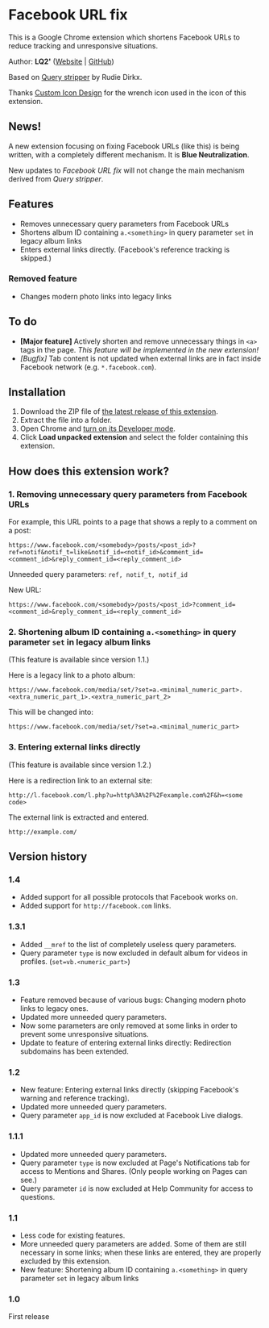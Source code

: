# Facebook URL fix
This is a Google Chrome extension which shortens Facebook URLs to reduce tracking and unresponsive situations.

Author: **LQ2'** ([Website](http://www.LQ2music.com/) | [GitHub](https://github.com/LQ2-apostrophe))

Based on [Query stripper](https://github.com/rudiedirkx/Query-stripper) by Rudie Dirkx.

Thanks [Custom Icon Design](http://www.customicondesign.com/) for the wrench icon used in the icon of this extension.

## News!
A new extension focusing on fixing Facebook URLs (like this) is being written, with a completely different mechanism. It is **Blue Neutralization**.

New updates to *Facebook URL fix* will not change the main mechanism derived from *Query stripper*.

## Features
- Removes unnecessary query parameters from Facebook URLs
- Shortens album ID containing `a.<something>` in query parameter `set` in legacy album links
- Enters external links directly. (Facebook's reference tracking is skipped.)

### Removed feature
- Changes modern photo links into legacy links

## To do
- **[Major feature]** Actively shorten and remove unnecessary things in `<a>` tags in the page. *This feature will be implemented in the new extension!*
- *[Bugfix]* Tab content is not updated when external links are in fact inside Facebook network (e.g. `*.facebook.com`).

## Installation
1. Download the ZIP file of [the latest release of this extension](https://github.com/LQ2-apostrophe/Facebook-URL-fix/releases/latest).
2. Extract the file into a folder.
3. Open Chrome and [turn on its Developer mode](https://developer.chrome.com/extensions/faq#faq-dev-01).
4. Click **Load unpacked extension** and select the folder containing this extension.

## How does this extension work?
### 1. Removing unnecessary query parameters from Facebook URLs

For example, this URL points to a page that shows a reply to a comment on a post:
```
https://www.facebook.com/<somebody>/posts/<post_id>?ref=notif&notif_t=like&notif_id=<notif_id>&comment_id=<comment_id>&reply_comment_id=<reply_comment_id>
```
Unneeded query parameters: `ref, notif_t, notif_id`

New URL:
```
https://www.facebook.com/<somebody>/posts/<post_id>?comment_id=<comment_id>&reply_comment_id=<reply_comment_id>
```

### 2. Shortening album ID containing `a.<something>` in query parameter `set` in legacy album links

(This feature is available since version 1.1.)

Here is a legacy link to a photo album:
```
https://www.facebook.com/media/set/?set=a.<minimal_numeric_part>.<extra_numeric_part_1>.<extra_numeric_part_2>
```
This will be changed into:
```
https://www.facebook.com/media/set/?set=a.<minimal_numeric_part>
```

### 3. Entering external links directly

(This feature is available since version 1.2.)

Here is a redirection link to an external site:
```
http://l.facebook.com/l.php?u=http%3A%2F%2Fexample.com%2F&h=<some code>
```
The external link is extracted and entered.
```
http://example.com/
```

## Version history
### 1.4
- Added support for all possible protocols that Facebook works on.
- Added support for `http://facebook.com` links.

### 1.3.1
- Added `__mref` to the list of completely useless query parameters.
- Query parameter `type` is now excluded in default album for videos in profiles. (`set=vb.<numeric_part>`)

### 1.3
- Feature removed because of various bugs: Changing modern photo links to legacy ones.
- Updated more unneeded query parameters.
- Now some parameters are only removed at some links in order to prevent some unresponsive situations.
- Update to feature of entering external links directly: Redirection subdomains has been extended.

### 1.2
- New feature: Entering external links directly (skipping Facebook's warning and reference tracking).
- Updated more unneeded query parameters.
- Query parameter `app_id` is now excluded at Facebook Live dialogs.

### 1.1.1
- Updated more unneeded query parameters.
- Query parameter `type` is now excluded at Page's Notifications tab for access to Mentions and Shares. (Only people working on Pages can see.)
- Query parameter `id` is now excluded at Help Community for access to questions.

### 1.1
- Less code for existing features.
- More unneeded query parameters are added. Some of them are still necessary in some links; when these links are entered, they are properly excluded by this extension.
- New feature: Shortening album ID containing `a.<something>` in query parameter `set` in legacy album links

### 1.0
First release
